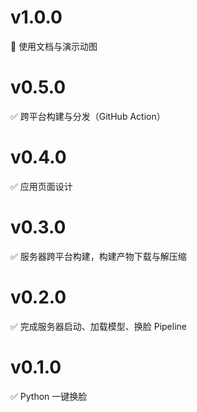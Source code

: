 # v1.0.0

🚧 使用文档与演示动图

# v0.5.0

✅ 跨平台构建与分发（GitHub Action）

# v0.4.0

✅ 应用页面设计

# v0.3.0

✅ 服务器跨平台构建，构建产物下载与解压缩

# v0.2.0

✅ 完成服务器启动、加载模型、换脸 Pipeline

# v0.1.0

✅ Python 一键换脸
